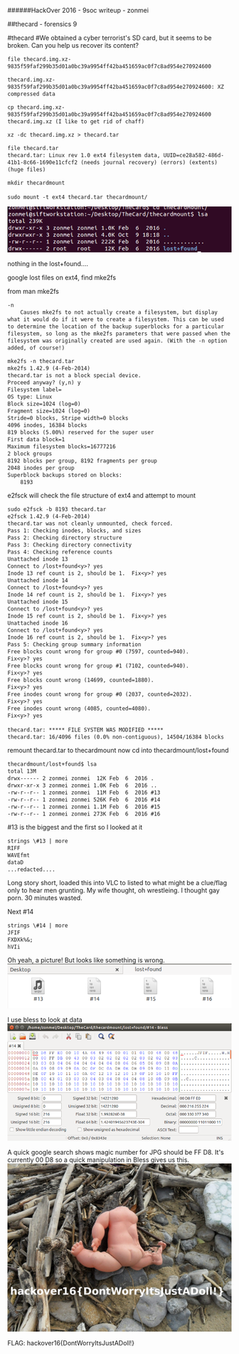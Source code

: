 ######HackOver 2016 - 9soc writeup - zonmei

##thecard - forensics 9

#thecard
#We obtained a cyber terrorist's SD card, but it seems to be broken. Can you help us recover its content?
```
file thecard.img.xz-9835f59faf299b35d01a0bc39a9954ff42ba451659ac0f7c8ad954e270924600
```
```
thecard.img.xz-9835f59faf299b35d01a0bc39a9954ff42ba451659ac0f7c8ad954e270924600: XZ compressed data
```
```
cp thecard.img.xz-9835f59faf299b35d01a0bc39a9954ff42ba451659ac0f7c8ad954e270924600 thecard.img.xz (I like to get rid of chaff)
```
```
xz -dc thecard.img.xz > thecard.tar
```
```
file thecard.tar
thecard.tar: Linux rev 1.0 ext4 filesystem data, UUID=ce28a582-486d-41b1-8c66-1690e11cfcf2 (needs journal recovery) (errors) (extents) (huge files)
```
```
mkdir thecardmount

sudo mount -t ext4 thecard.tar thecardmount/
```
![lsa](images/lsa-mount.png)

nothing in the lost+found....

google lost files on ext4, find mke2fs

from man mke2fs
```
-n
    Causes mke2fs to not actually create a filesystem, but display what it would do if it were to create a filesystem. This can be used to determine the location of the backup superblocks for a particular filesystem, so long as the mke2fs parameters that were passed when the filesystem was originally created are used again. (With the -n option added, of course!)
```
```
mke2fs -n thecard.tar
mke2fs 1.42.9 (4-Feb-2014)
thecard.tar is not a block special device.
Proceed anyway? (y,n) y
Filesystem label=
OS type: Linux
Block size=1024 (log=0)
Fragment size=1024 (log=0)
Stride=0 blocks, Stripe width=0 blocks
4096 inodes, 16384 blocks
819 blocks (5.00%) reserved for the super user
First data block=1
Maximum filesystem blocks=16777216
2 block groups
8192 blocks per group, 8192 fragments per group
2048 inodes per group
Superblock backups stored on blocks:
	8193
```
e2fsck will check the file structure of ext4 and attempt to mount
```
sudo e2fsck -b 8193 thecard.tar
e2fsck 1.42.9 (4-Feb-2014)
thecard.tar was not cleanly unmounted, check forced.
Pass 1: Checking inodes, blocks, and sizes
Pass 2: Checking directory structure
Pass 3: Checking directory connectivity
Pass 4: Checking reference counts
Unattached inode 13
Connect to /lost+found<y>? yes
Inode 13 ref count is 2, should be 1.  Fix<y>? yes
Unattached inode 14
Connect to /lost+found<y>? yes
Inode 14 ref count is 2, should be 1.  Fix<y>? yes
Unattached inode 15
Connect to /lost+found<y>? yes
Inode 15 ref count is 2, should be 1.  Fix<y>? yes
Unattached inode 16
Connect to /lost+found<y>? yes
Inode 16 ref count is 2, should be 1.  Fix<y>? yes
Pass 5: Checking group summary information
Free blocks count wrong for group #0 (7597, counted=940).
Fix<y>? yes
Free blocks count wrong for group #1 (7102, counted=940).
Fix<y>? yes
Free blocks count wrong (14699, counted=1880).
Fix<y>? yes
Free inodes count wrong for group #0 (2037, counted=2032).
Fix<y>? yes
Free inodes count wrong (4085, counted=4080).
Fix<y>? yes

thecard.tar: ***** FILE SYSTEM WAS MODIFIED *****
thecard.tar: 16/4096 files (0.0% non-contiguous), 14504/16384 blocks
```
remount thecard.tar to thecardmount
now cd into thecardmount/lost+found
```
thecardmount/lost+found$ lsa
total 13M
drwx------ 2 zonmei zonmei  12K Feb  6  2016 .
drwxr-xr-x 3 zonmei zonmei 1.0K Feb  6  2016 ..
-rw-r--r-- 1 zonmei zonmei  11M Feb  6  2016 #13
-rw-r--r-- 1 zonmei zonmei 526K Feb  6  2016 #14
-rw-r--r-- 1 zonmei zonmei 1.1M Feb  6  2016 #15
-rw-r--r-- 1 zonmei zonmei 273K Feb  6  2016 #16
```
#13 is the biggest and the first so I looked at it
```
strings \#13 | more
RIFF
WAVEfmt
dataD
...redacted....
```
Long story short, loaded this into VLC to listed to what might be a clue/flag only to hear men grunting.  My wife thought, oh wrestleing.  I thought gay porn.  30 minutes wasted.


Next #14
```
strings \#14 | more
JFIF
FXDXk%&;
hVIi
```
Oh yeah, a picture!    But looks like something is wrong.
![LF](/images/lost+found.png)

I use bless to look at data ![Bless](/images/Bless.png)

A quick google search shows magic number for JPG should be FF D8.  It's currently 00 D8 so a quick manipulation in Bless gives us this. ![Flag](/images/thecard.jpg)

FLAG: hackover16{DontWorryItsJustADoll!}
